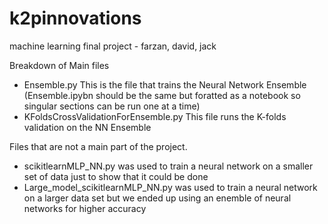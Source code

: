 # k2pinnovations
machine learning final project - farzan, david, jack

Breakdown of Main files
* Ensemble.py This is the file that trains the Neural Network Ensemble (Ensemble.ipybn should be the same but foratted as a notebook so singular sections can be run one at a time)
* KFoldsCrossValidationForEnsemble.py This file runs the K-folds validation on the NN Ensemble


Files that are not a main part of the project.
* scikitlearnMLP_NN.py was used to train a neural network on a smaller set of data just to show that it could be done
* Large_model_scikitlearnMLP_NN.py was used to train a neural network on a larger data set but we ended up using an enemble of neural networks for higher accuracy






